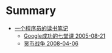 # Summary

* [一个程序员的读书笔记](README.md)
   * [Google成功的七堂课 2005-08-21](google-cheng-gong-de-qi-tang-ke.md)
   * [货币战争 2008-04-06](huo-bi-zhan-zheng.md)
